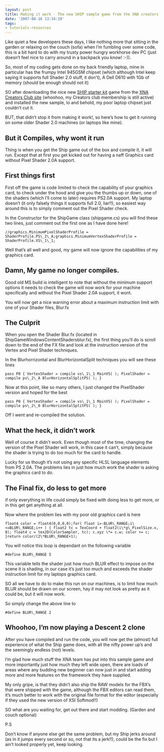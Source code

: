 ```yaml
---
layout: post
title: Making it work - The new SHIP sample game from the XNA creators club
date: '2007-08-16 13:34:20'
tags:
- tutorials-resources
---
```


Like quiet a few developers these days, I like nothing more that sitting in the garden or relaxing on the couch (sofa) when I’m fumbling over some code, this is a bit hard to do with my trusty power hungry workhorse dev PC (just doesn’t feel nice to carry around in a backpack you know! :-)).

So, most of my coding gets done on my back friendly laptop, mine in particular has the frumpy Intel 945GSM chipset (which although Intel keep saying it supports full Shader 2.0 stuff, it don’t), A Dell D610 with 1Gb of memory (should be enough should not it)

SO after downloading the nice new [SHIP starter kit](http://creators.xna.com/Education/StarterKits) game from the [XNA Creators Club site](http://creators.xna.com/default) (whoohoo, my Creators club membership is still active) and installed the new sample, lo and behold, my poor laptop chipset just couldn’t cut it.

BUT, that didn’t stop it from making it work!, so here’s how to get it running on some older Shader 2.0 machines (or laptops like mine). 

## But it Compiles, why wont it run

Thing is when you get the Ship game out of the box and compile it, it will run.  Except that at first you get kicked out for having a naff Graphics card without Pixel Shader 2.0A support.

## First things first

First off the game is code limited to check the capability of your graphics card, to check under the hood and give you the thumbs up or down, one of the shaders (which I’ll come to later) requires PS2.0A support.  My laptop doesn’t (it only falsely things it supports full 2.0, liar!!), so easiest way around this is to simply comment out the Pixel Shader check.

In the Constructor for the ShipGame class (shipgame.cs) you will find these two lines, just comment out the first one as I have done here!

 

    //graphics.MinimumPixelShaderProfile = ShaderProfile.PS\_2\_A;graphics.MinimumVertexShaderProfile = ShaderProfile.VS\_1\_1;

Well that’s all well and good, my game will now ignore the capabilities of my graphics card.

## Damn, My game no longer compiles.

Good old MS build is intelligent to note that without the minimum support options it needs to check the game will now work for your machine specifically and without the Pixel Shader 2.0A support, it wont.

You will now get a nice warning error about a maximum instruction limit with one of your Shader files, Blur.fx

## The Culprit

When you open the Shader Blur.fx (located in ShipGameWindowsContentShadersblur.fx), the first thing you’ll do is scroll down to the end of the FX file and look at the instruction version of the Vertex and Pixel Shader techniques.

In the Blurhorrizontal and BlurHorizontalSplit techniques you will see these lines

 

    pass P0 { VertexShader = compile vs\_1\_1 MainVS( ); PixelShader = compile ps\_2\_A BlurHorizontalSplitPS( ); }

Now at this point, like so many others, I just changed the PixelShader version and hoped for the best

 

    pass P0 { VertexShader = compile vs\_1\_1 MainVS( ); PixelShader = compile ps\_2\_0 BlurHorizontalSplitPS( ); }

Off I went and re-compiled the solution.

## What the heck, it didn’t work

Well of course it didn’t work.  Even though most of the time, changing the version of the Pixel Shader will work, in this case it can’t, simply because the shader is trying to do too much for the card to handle.

Lucky for us though it’s not using any specific HLSL language elements from PS 2.0A.  The problems lies in just how much work the shader is asking the graphics card to do.

## The Final fix, do less to get more

if only everything in life could simply be fixed with doing less to get more, or in this get get anything at all.

Now where the problem lies with my poor old graphics card is here

 

    float4 color = float4(0,0,0,0);for( float i=-BLUR\_RANGE;i\<=BLUR\_RANGE;i++ ) { float2 tc = TexCoord + float2(i\*g\_PixelSize.x, 0); float4 c = tex2D(ColorSampler, tc); c.xyz \*= c.w; color += c; }return color/(2\*BLUR\_RANGE+1);

You will notice this loop is dependant on the following variable

 

    #define BLUR\_RANGE 5

This variable tells the shader just how much BLUR effect to impose on the scene it is shading, in our case it’s just too much and exceeds the shader instruction limit for my laptops graphics card.

SO all we have to do to make this run on our machines, is to limit how much BLUR should be drawn on our screen, hay it may not look as pretty as it could be, but it will now work.

So simply change the above line to

 

    #define BLUR\_RANGE 2

## Whoohoo, I’m now playing a Descent 2 clone

After you have compiled and run the code, you will now get the (almost) full experience of what the Ship game does, with all the nifty power up’s and the seemingly endless (not) levels.

I’m glad how much stuff the XNA team has put into this sample game and more importantly just how much they left wide open, there are loads of areas where any budding new beginner can now just in and start adding more and more features on the framework they have supplied.

My only gripe, is that they didn’t also ship the RAW models for the FBX’s that were shipped with the game, although the FBX editors can read them, it’s much better to work with the original file format for the editor (especially if they used the new version of XSI Softmod!!)

SO what are you waiting for, get out there and start modding.  (Garden and couch optional)

P.S

Don’t know if anyone else get the same problem, but my Ship jerks around (as in it jumps every second or so, not that its a jerk!!), could be the fix but I ain’t looked properly yet, keep looking.


